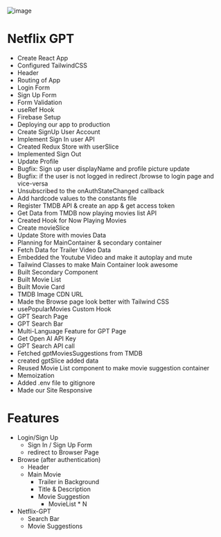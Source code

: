 ![image](https://github.com/iashek/Netflix-GPT/assets/57562968/229db551-2473-462d-8b10-cdd8a93a51fb)

#   Netflix GPT
-   Create React App
-   Configured TailwindCSS
-   Header
-   Routing of App
-   Login Form
-   Sign Up Form
-   Form Validation
-   useRef Hook
-   Firebase Setup
-   Deploying our app to production
-   Create SignUp User Account
-   Implement Sign In user API
-   Created Redux Store with userSlice
-   Implemented Sign Out
-   Update Profile
-   Bugfix: Sign up user displayName and profile picture update
-   Bugfix: if the user is not logged in redirect /browse to login page and vice-versa
-   Unsubscribed to the onAuthStateChanged callback
-   Add hardcode values to the constants file
-   Register TMDB API & create an app & get access token
-   Get Data from TMDB now playing movies list API
-   Created Hook for Now Playing Movies
-   Create movieSlice
-   Update Store with movies Data
-   Planning for MainContainer & secondary container
-   Fetch Data for Trailer Video Data
-   Embedded the Youtube Video and make it autoplay and mute
-   Tailwind Classes to make Main Container look awesome
-   Built Secondary Component
-   Built Movie List
-   Built Movie Card
-   TMDB Image CDN URL
-   Made the Browse page look better with Tailwind CSS
-   usePopularMovies Custom Hook
-   GPT Search Page
-   GPT Search Bar
-   Multi-Language Feature for GPT Page
-   Get Open AI API Key
-   GPT Search API call
-   Fetched gptMoviesSuggestions from TMDB
-   created gptSlice added data
-   Reused Movie List component to make movie suggestion container
-   Memoization
-   Added .env file to gitignore
-   Made our Site Responsive

#   Features
-   Login/Sign Up
    -   Sign In / Sign Up Form
    -   redirect to Browser Page
-   Browse (after authentication)
    -   Header
    -   Main Movie
        -   Trailer in Background
        -   Title & Description
        -   Movie Suggestion
            -   MovieList * N
-   Netflix-GPT
    -   Search Bar
    -   Movie Suggestions
